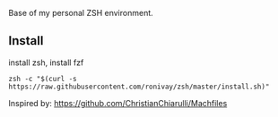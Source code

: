 Base of my personal ZSH environment.

## Install ##

install zsh, install fzf

```
zsh -c "$(curl -s https://raw.githubusercontent.com/ronivay/zsh/master/install.sh)"
```


Inspired by: https://github.com/ChristianChiarulli/Machfiles
